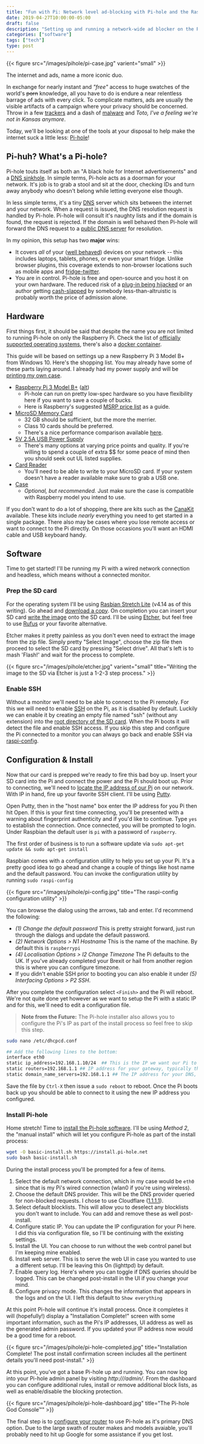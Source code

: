 ```yaml
---
title: "Fun with Pi: Network level ad-blocking with Pi-hole and the Raspberry Pi"
date: 2019-04-27T10:00:00-05:00
draft: false
description: "Setting up and running a network-wide ad blocker on the Raspberry Pi"
categories: ["software"]
tags: ["tech"]
type: post
---
```


{{< figure src="/images/pihole/pi-case.jpg" varient="small" >}}

The internet and ads, name a more iconic duo.

In exchange for nearly instant and *"free"* access to huge swatches of the world's ~~porn~~ knowledge, all you have to do is endure a near relentless barrage of ads with every click. To complicate matters, ads are usually the visible artifacts of a campaign where your privacy should be concerned. Throw in a few [trackers](https://lifehacker.com/heres-how-internet-ads-follow-you-around-1826726345) and a dash of [malware](https://www.forbes.com/sites/thomasbrewster/2015/09/22/forbes-website-served-malware/#379157f931f9) and *Toto, I've a feeling we're not in Kansas anymore*.

Today, we'll be looking at one of the tools at your disposal to help make the internet suck a little less: [Pi-hole](https://pi-hole.net/)!

## Pi-huh?  What's a Pi-hole?

Pi-hole touts itself as both an "A black hole for Internet advertisements" and a [DNS sinkhole](https://en.wikipedia.org/wiki/DNS_sinkhole). In simple terms, Pi-hole acts as a doorman for your network.  It's job is to grab a stool and sit at the door, checking IDs and turn away anybody who doesn't belong while letting everyone else though.

In less simple terms, it's a tiny [DNS](https://www.cloudflare.com/learning/dns/what-is-dns/) server which sits between the internet and your network. When a request is issued, the DNS resolution request is handled by Pi-hole.  Pi-hole will consult it's naughty lists and if the domain is found, the request is rejected.  If the domain is well behaved then Pi-hole will forward the DNS request to a [public DNS server](https://1.1.1.1/dns/) for resolution.

In my opinion, this setup has two **major** wins:

- It covers *all* of your ([well behaved](https://mailarchive.ietf.org/arch/msg/dnsop/WCVv57IizUSjNb2RQNP84fBclI0)) devices on your network -- this includes laptops, tablets, phones, or even your smart fridge. Unlike browser plugins, this coverage extends to non-browser locations such as mobile apps and [fridge-twitter](https://www.engadget.com/2013/01/08/samsungs-evernote-ready-t9000-smart-fridge-hands-on/).
- You are in control.  Pi-hole is free and open-source and you host it on your own hardware.  The reduced risk of a [plug-in being hijacked](https://www.howtogeek.com/188346/why-browser-extensions-can-be-dangerous-and-how-to-protect-yourself/) or an author getting [cash-slapped](https://twitter.com/troyhunt/status/1037457241840877568?ref_src=twsrc%5Etfw) by somebody less-than-altruistic is probably worth the price of admission alone.

## Hardware

First things first, it should be said that despite the name you are not limited to running Pi-hole on only the Raspberry Pi.  Check the list of [officially supported operating systems](https://docs.pi-hole.net/main/prerequesites/), there's also a [docker container](https://hub.docker.com/r/pihole/pihole/).

This guide will be based on settings up a new Raspberry Pi 3 Model B+ from Windows 10.  Here's the shopping list.  You may already have some of these parts laying around. I already had my power supply and will be [printing my own case](https://www.thingiverse.com/thing:922740).

- [Raspberry Pi 3 Model B+](https://amzn.to/2TUypAh) ([alt](https://www.arrow.com/en/products/raspberrypi3b/raspberry-pi-foundation))
    - Pi-hole can run on pretty low-spec hardware so you have flexibility here if you want to save a couple of bucks.
    - Here is Raspberry's suggested [MSRP price list](https://www.raspberrypi.org/documentation/faqs/#buying) as a guide.
- [MicroSD Memory Card](https://amzn.to/2HX4l5y)
    - 32 GB should be sufficient, but the more the merrier.
    - Class 10 cards should be preferred.
    - There's a nice performance comparison available [here](https://www.jeffgeerling.com/blog/2018/raspberry-pi-microsd-card-performance-comparison-2018).
- [5V 2.5A USB Power Supply](https://amzn.to/2HYN4cf)
    - There's many options at varying price points and quality.  If you're willing to spend a couple of extra $$ for some peace of mind then you should seek out UL listed supplies.
- [Card Reader](https://amzn.to/2VngnYP)
    - You'll need to be able to write to your MicroSD card. If your system doesn't have a reader available make sure to grab a USB one.
- [Case](https://amzn.to/2HVF2Rj)
    - *Optional, but recommended.*  Just make sure the case is compatible with Raspberry model you intend to use.


If you don't want to do a lot of shopping, there are kits such as the [CanaKit](https://amzn.to/2K8xpZI) available.  These kits include *nearly* everything you need to get started in a single package. There also may be cases where you lose remote access or want to connect to the Pi directly. On those occasions you'll want an HDMI cable and USB keyboard handy.

## Software

Time to get started!  I'll be running my Pi with a wired network connection and headless, which means without a connected monitor.

### Prep the SD card

For the operating system I'll be using [Rasbian Stretch Lite](https://www.raspberrypi.org/downloads/raspbian/) (v4.14 as of this writing).  Go ahead and [download a copy](https://downloads.raspberrypi.org/raspbian_lite_latest). On completion you can insert your SD card [write the image](https://www.raspberrypi.org/documentation/installation/installing-images/) onto the SD card.  I'll be using [Etcher](https://www.balena.io/etcher/), but feel free to use [Rufus](https://rufus.ie/) or your favorite alternative.

Etcher makes it pretty painless as you don't even need to extract the image from the zip file.  Simply pretty "Select Image", choose the zip file then proceed to select the SD card by pressing "Select drive".  All that's left is to mash 'Flash!' and wait for the process to complete.

{{< figure src="/images/pihole/etcher.jpg" varient="small" title="Writing the image to the SD via Etcher is just a 1-2-3 step process." >}}

### Enable SSH
Without a monitor we'll need to be able to connect to the Pi remotely.  For this we will need to enable [SSH](https://en.wikipedia.org/wiki/Secure_Shell) on the Pi, as it is disabled by default.  Luckily we can enable it by creating an empty file named "ssh" (without any extension) into the [root directory of the SD card](/images/pihole/pi-boot-drive.jpg).  When the Pi boots it will detect the file and enable SSH access. If you skip this step and configure the Pi connected to a monitor you can always go back and enable SSH via [raspi-config](https://www.raspberrypi.org/documentation/remote-access/ssh/).

## Configuration & Install

Now that our card is prepped we're ready to fire this bad boy up.  Insert your SD card into the Pi and connect the power and the Pi should boot up.  Prior to connecting, we'll need to [locate the IP address of our Pi](https://www.raspberrypi.org/documentation/remote-access/ip-address.md) on our network.  With IP in hand, fire up your favorite SSH client.  I'll be using [Putty](https://www.putty.org/).

Open Putty, then in the "host name" box enter the IP address for you Pi then hit Open. If this is your first time connecting, you'll be presented with a warning about fingerprint authenticity and if you'd like to continue.  Type ````yes```` to establish the connection.  Once connected, you will be prompted to login.  Under Raspbian the default user is ````pi```` with a password of ````raspberry````.

The first order of business is to run a software update via ````sudo apt-get update && sudo apt-get install````

Raspbian comes with a configuration utility to help you set up your Pi.  It's a pretty good idea to go ahead and change a couple of things like host name and the default password.  You can invoke the configuration utility by running ````sudo raspi-config````

{{< figure src="/images/pihole/pi-config.jpg" title="The raspi-config configuration utility" >}}

You can browse the dialog using the arrows, tab and enter.  I'd recommend the following:

- *(1) Change the default password* This is pretty straight forward, just run through the dialogs and update the default password.
- *(2) Network Options > N1 Hostname* This is the name of the machine. By default this is ````raspberrypi````
- *(4) Localisation Options >  I2 Change Timezone* The Pi defaults to the UK. If you've already completed your Brexit or hail from another region this is where you can configure timezone.
- If you didn't enable SSH prior to booting you can also enable it under *(5) Interfacing Options > P2 SSH*.

After you complete the configuration select ````<Finish>```` and the Pi will reboot.  We're not quite done yet however as we want to setup the Pi with a static IP and for this, we'll need to edit a configuration file.

> **Note from the Future:** The Pi-hole installer also allows you to configure the Pi's IP as part of the install process so feel free to skip this step.

````bash
sudo nano /etc/dhcpcd.conf

## Add the following lines to the bottom:
interface eth0
static ip_address=192.168.1.10/24  ## This is the IP we want our Pi to use
static routers=192.168.1.1 ## IP address for your gateway, typically the IP of your router.
static domain_name_servers=192.168.1.1 ## The IP address for your DNS, again, typically your router.
````

Save the file by ````Ctrl-X```` then issue a ````sudo reboot```` to reboot.  Once the Pi boots back up you should be able to connect to it using the new IP address you configured.

### Install Pi-hole

Home stretch!  Time to [install the Pi-hole software](https://github.com/pi-hole/pi-hole/#one-step-automated-install). I'll be using *Method 2*, the "manual install" which will let you configure Pi-hole as part of the install process:

````bash
wget -O basic-install.sh https://install.pi-hole.net
sudo bash basic-install.sh
````

During the install process you'll be prompted for a few of items.

1. Select the default network connection, which in my case would be ````eth0```` since that is my Pi's wired connection (wlan0 if you're using wireless).
2. Choose the default DNS provider.  This will be the DNS provider queried for non-blocked requests.  I chose to use Cloudflare ([1.1.1.1](https://1.1.1.1/)).
3. Select default blocklists. This will allow you to deselect any blocklists you don't want to include.  You can add and remove these as well post-install.
3. Configure static IP. You can update the IP configuration for your Pi here.  I did this via configuration file, so I'll be continuing with the existing settings.
4. Install the UI. You can choose to run without the web control panel but I'm keeping mine enabled.
5. Install web server. This is to serve the web UI in case you wanted to use a different setup.  I'll be leaving this On (lighttpd) by default.
6. Enable query log. Here's where you can toggle if DNS queries should be logged.  This can be changed post-install in the UI if you change your mind.
7. Configure privacy mode.  This changes the information that appears in the logs and on the UI. I left this default to ````Show everything````

At this point Pi-hole will continue it's install process.  Once it completes it will (hopefully!) display a "Installation Complete!" screen with some important information, such as the Pi's IP addresses, UI address as well as the generated admin password.  If you updated your IP address now would be a good time for a reboot.

{{< figure src="/images/pihole/pi-hole-completed.jpg" title="Installation Complete!  The post install confirmation screen includes all the pertinent details you'll need post-install." >}}

At this point, you've got a base Pi-hole up and running.  You can now log into your Pi-hole admin panel by visiting *http://<Your-Pi-Ip>/admin/*.  From the dashboard you can configure additional rules, install or remove additional block lists, as well as enable/disable the blocking protection.

{{< figure src="/images/pihole/pi-hole-dashboard.jpg" title="The Pi-hole God Console&#8482;" >}}

The final step is to [configure your router](https://discourse.pi-hole.net/t/how-do-i-configure-my-devices-to-use-pi-hole-as-their-dns-server/245) to use Pi-hole as it's primary DNS option.  Due to the large swath of router makes and models avaiable, you'll probably need to hit up Google for some assistance if you get lost.
